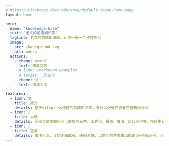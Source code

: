 ```yaml
---
# https://vitepress.dev/reference/default-theme-home-page
layout: home

hero:
  name: "knowledge-base"
  text: "老文的前端知识库"
  tagline: 老文的前端知识库，让你一看一个不吱声😏
  image:
    src: /background.svg
    alt: wensa
  actions:
    - theme: brand
      text: 简单高效
      # link: /markdown-examples
      # target: _blank
    - theme: alt
      text: 由浅入深

features:
  - icon: 🛠️
    title: 简介
    details: 基于vitepress搭建的前端知识库，有什么好处你去看它官网😏😏😏
  - icon: 📑
    title: 大纲
    details: 涵盖大前端知识点：前端老三件、工程化、框架、算法、运行环境等，持续更新中...
  - icon: 🚀
    title: 亮点
    details: 由浅入深，让您无痛成长。通俗易懂，以提问的方式推出知识点+代码示例，让您醍醐灌顶。知识库涵盖齐全丰富，为您节省时间。
---
```

